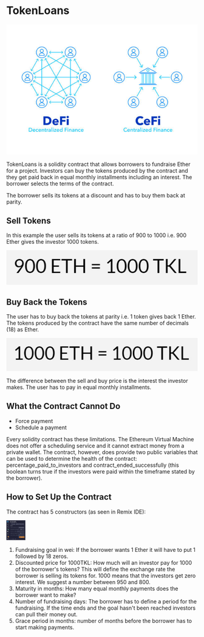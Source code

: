 # TokenLoans

<p align='center'> <img src='images/decentralized_finance.jpg'></p>

TokenLoans is a solidity contract that allows borrowers to fundraise Ether for a project. Investors can buy the tokens produced by the contract and they get paid back in equal monthly installments including an interest. The borrower selects the terms of the contract.

The borrower sells its tokens at a discount and has to buy them back at parity. 

## Sell Tokens

In this example the user sells its tokens at a ratio of 900 to 1000 i.e. 900 Ether gives the investor 1000 tokens. 

<p align='left'> <img src='images/discounted_rate.JPG'></p>

## Buy Back the Tokens

The user has to buy back the tokens at parity i.e. 1 token gives back 1 Ether. The tokens produced by the contract have the same number of decimals (18) as Ether.
<p align='left'> <img src='images/parity_rate.JPG'></p>

The difference between the sell and buy price is the interest the investor makes. The user has to pay in equal monthly installments. 

## What the Contract Cannot Do

* Force payment
* Schedule a payment 

Every solidity contract has these limitations. The Ethereum Virtual Machine does not offer a scheduling service and it cannot extract money from a private wallet. The contract, however, does provide two public variables that can be used to determine the health of the contract: percentage_paid_to_investors and contract_ended_successfully (this boolean turns true if the investors were paid within the timeframe stated by the borrower).

## How to Set Up the Contract

The contract has 5 constructors (as seen in Remix IDE):

<p align='left'> <img src='images/constructors.JPG' width="50"></p>

1) Fundraising goal in wei: If the borrower wants 1 Ether it will have to put 1 followed by 18 zeros. 
2) Discounted price for 1000TKL: How much will an investor pay for 1000 of the borrower's tokens? This will define the exchange rate the borrower is selling its tokens for. 1000 means that the investors get zero interest. We suggest a number between 950 and 800.
3) Maturity in months: How many equal monthly payments does the borrower want to make?
4) Number of fundraising days: The borrower has to define a period for the fundraising. If the time ends and the goal hasn't been reached investors can pull their money out. 
5) Grace period in months: number of months before the borrower has to start making payments. 









